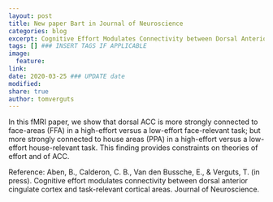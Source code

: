 ```yaml
---
layout: post
title: New paper Bart in Journal of Neuroscience
categories: blog
excerpt: Cognitive Effort Modulates Connectivity between Dorsal Anterior Cingulate Cortex and Task-Relevant Cortical Areas
tags: [] ### INSERT TAGS IF APPLICABLE
image:
  feature:
link: 
date: 2020-03-25 ### UPDATE date
modified:
share: true
author: tomverguts
---
```


In this fMRI paper, we show that dorsal ACC is more strongly connected to face-areas (FFA) in a high-effort versus a low-effort face-relevant task; but more strongly connected to house areas (PPA) in a high-effort versus a low-effort house-relevant task. This finding provides constraints on theories of effort and of ACC.

Reference:
Aben, B., Calderon, C. B., Van den Bussche, E., & Verguts, T. (in press). Cognitive effort modulates connectivity between dorsal anterior cingulate cortex and task-relevant cortical areas. Journal of Neuroscience.
